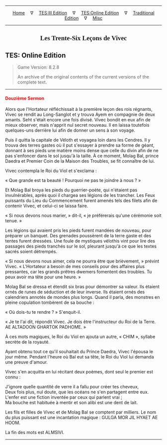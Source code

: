 
---

<!-- Jekyll Page Links -->

<center>
<a href="../../../../index.html">Home</a>
&emsp;&nabla;&emsp;
<a href="../../../index-tes3.html">TES:III Edition</a>
&emsp;&nabla;&emsp;
<a href="../../../index-teso.html">TES:Online Edition</a>
&emsp;&nabla;&emsp;
<a href="../../../index-traditional.html">Traditional Edition</a>
&emsp;&nabla;&emsp;
<a href="../../../index-misc.html">Misc</a>
</center>

<!-- Markdown Body Below: -->

---

<center>
<h2><span style="font-family:Georgia">Les Trente-Six Leçons de Vivec</span></h2>
</center>

## TES: Online Edition

> Game Version: 8.2.8
>
> An archive of the original contents of the current versions of the complete text.

---

#### <span style="color:red">Douzième Sermon</span>

Alors que l'Hortateur réfléchissait à la première leçon des rois régnants, Vivec se rendit au Long-Sanglot et y trouva Ayem en compagnie de deux amants. Seht s'était encore une fois divisé. Vivec bondit en eux afin de mieux observer, mais n'apprit nul secret nouveau. Il en laissa toutefois quelques-uns derrière lui afin de donner un sens à son voyage.

Puis il quitta la capitale de Véloth et voyagea loin dans les Cendres. Il y trouva des terres gastes où il put s'essayer à prendre sa forme de géant, donnant à ses pieds une matière moins dense que celle du divin afin de ne pas s'enfoncer dans le sol jusqu'à la taille. À ce moment, Molag Bal, prince Daedra et Premier Coin de la Maison des Troubles, se fit connaître de lui.

Vivec contempla le Roi du Viol et s'exclama :

« Que grande est ta beauté ! Pourquoi ne pas te joindre à nous ? »

Et Molag Bal broya les pieds du guerrier-poète, qui n'étaient pas invulnérables, après quoi il chargea ses légions de les trancher. Les Feux puissants du Lieu du Commencement furent amenés tels des filets afin de contenir Vivec, et celui-ci se laissa faire.

« Si nous devons nous marier, » dit-il, « je préférerais qu'une cérémonie soit tenue. »

Les légions qui avaient pris les pieds furent mandées de nouveau, pour préparer un banquet. Des grenades poussèrent de la terre gaste et des tentes furent dressées. Une foule de mystiques vélothis vint pour lire des passages des pieds tranchés sur le sol, pleurant jusqu'à ce que les textes sacrés soient détrempés.

« Si nous devons nous aimer, cela ne pourra être que brièvement, » prévint Vivec. « L'Hortateur a besoin de mes conseils pour des affaires plus pressantes, car les grands prêtres dwemers fomentent des troubles. Tu peux avoir ma tête pour une heure. »

Molag Bal se dressa et étendit six bras pour démontrer sa valeur. Ils étaient ornés de runes de séduction et de leur inverse. Ils étaient ornés des calendriers annotés de mondes plus longs. Quand il parla, des monstres en pleine copulation tombèrent de sa bouche :

« Où dois-tu te rendre ? » S'enquit-il.

« Je te l'ai dit, répondit Vivec. Je dois être l'instructeur du Roi de la Terre. AE ALTADOON GHARTOK PADHOME. »

À ces mots magiques, le Roi du Viol en ajouta un autre, « CHIM », syllabe secrète de la royauté.

Ayant obtenu tout ce qu'il souhaitait du Prince Daedra, Vivec l'épousa le jour même. Pendant l'heure où Bal eut sa tête, le Roi du Viol lui demanda une preuve d'amour.

Vivec s'en acquitta en lui récitant deux poèmes, dont seul le premier est connu :

J'ignore quelle quantité de verre il a fallu pour créer tes cheveux,\
Deux fois plus, nul doute, que les océans ne s'en partagent entre eux.\
L'enfer est une fiction inventée par ceux qui parlent vrai ;\
Ma bouche est habituée à mentir et son alibi est une dent de lait.

Les fils et filles de Vivec et de Molag Bal se comptent par milliers. Le nom du plus puissant est une incantation magique : GULGA MOR JIL HYAET AE HOOM.

La fin des mots est ALMSIVI.

---
